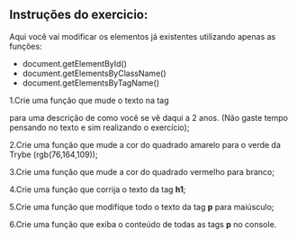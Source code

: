 ## Instruções do exercicio:

Aqui você vai modificar os elementos já existentes utilizando apenas as funções:
  - document.getElementById()
  - document.getElementsByClassName()
  - document.getElementsByTagName()
 
1.Crie uma função que mude o texto na tag <p> para uma descrição de como você se vê daqui a 2 anos. (Não gaste tempo pensando no texto e sim realizando o exercício);
 
2.Crie uma função que mude a cor do quadrado amarelo para o verde da Trybe (rgb(76,164,109));
 
3.Crie uma função que mude a cor do quadrado vermelho para branco;
 
4.Crie uma função que corrija o texto da tag **h1**;
 
5.Crie uma função que modifique todo o texto da tag **p** para maiúsculo;
 
6.Crie uma função que exiba o conteúdo de todas as tags **p** no console.